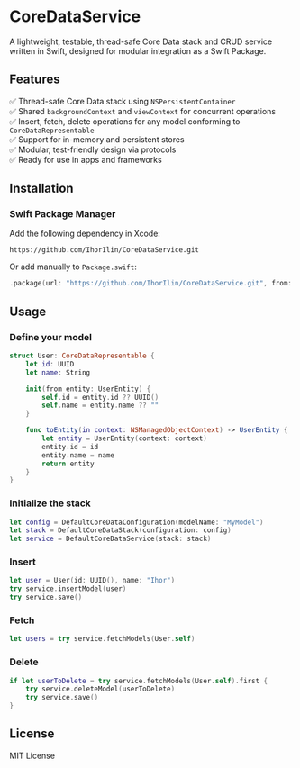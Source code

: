 
# CoreDataService

A lightweight, testable, thread-safe Core Data stack and CRUD service written in Swift, designed for modular integration as a Swift Package.

## Features

✅ Thread-safe Core Data stack using `NSPersistentContainer`  
✅ Shared `backgroundContext` and `viewContext` for concurrent operations  
✅ Insert, fetch, delete operations for any model conforming to `CoreDataRepresentable`  
✅ Support for in-memory and persistent stores  
✅ Modular, test-friendly design via protocols  
✅ Ready for use in apps and frameworks

## Installation

### Swift Package Manager

Add the following dependency in Xcode:

```
https://github.com/IhorIlin/CoreDataService.git
```

Or add manually to `Package.swift`:

```swift
.package(url: "https://github.com/IhorIlin/CoreDataService.git", from: "0.1.0")
```

## Usage

### Define your model

```swift
struct User: CoreDataRepresentable {
    let id: UUID
    let name: String

    init(from entity: UserEntity) {
        self.id = entity.id ?? UUID()
        self.name = entity.name ?? ""
    }

    func toEntity(in context: NSManagedObjectContext) -> UserEntity {
        let entity = UserEntity(context: context)
        entity.id = id
        entity.name = name
        return entity
    }
}
```

### Initialize the stack

```swift
let config = DefaultCoreDataConfiguration(modelName: "MyModel")
let stack = DefaultCoreDataStack(configuration: config)
let service = DefaultCoreDataService(stack: stack)
```

### Insert

```swift
let user = User(id: UUID(), name: "Ihor")
try service.insertModel(user)
try service.save()
```

### Fetch

```swift
let users = try service.fetchModels(User.self)
```

### Delete

```swift
if let userToDelete = try service.fetchModels(User.self).first {
    try service.deleteModel(userToDelete)
    try service.save()
}
```

## License

MIT License
